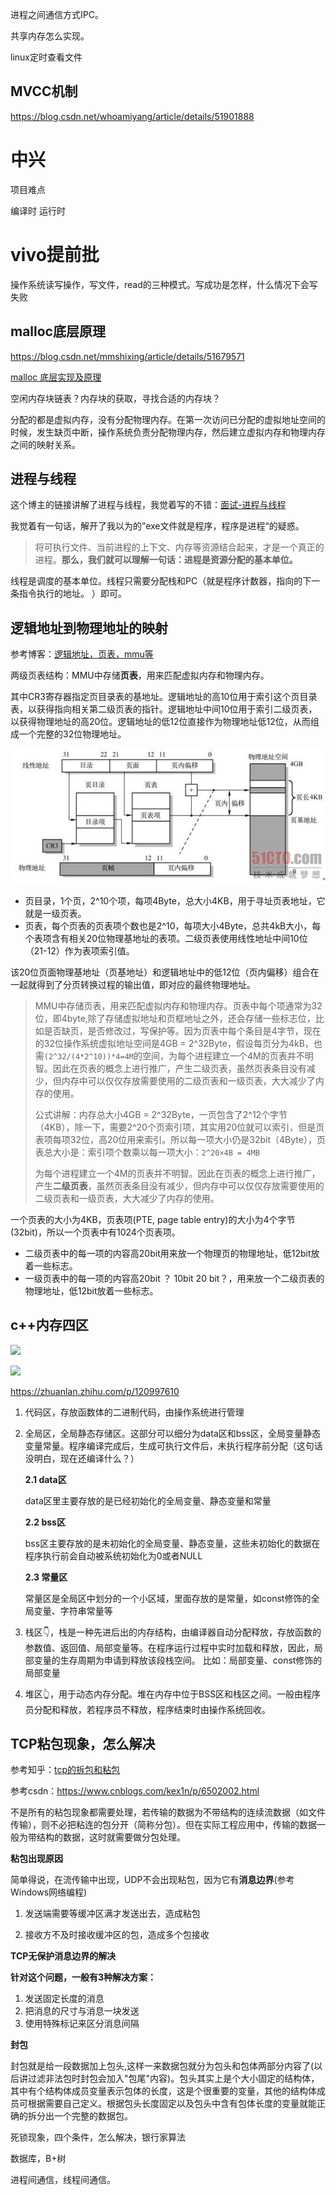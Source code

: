 进程之间通信方式IPC。

共享内存怎么实现。

linux定时查看文件

## MVCC机制

<https://blog.csdn.net/whoamiyang/article/details/51901888> 

# 中兴

项目难点

编译时 运行时

# vivo提前批

操作系统读写操作，写文件，read的三种模式。写成功是怎样，什么情况下会写失败

## malloc底层原理

<https://blog.csdn.net/mmshixing/article/details/51679571> 

[malloc 底层实现及原理](https://www.cnblogs.com/zpcoding/p/10808969.html)

空闲内存块链表？内存块的获取，寻找合适的内存块？

分配的都是虚拟内存，没有分配物理内存。在第一次访问已分配的虚拟地址空间的时候，发生缺页中断，操作系统负责分配物理内存，然后建立虚拟内存和物理内存之间的映射关系。 

## 进程与线程

这个博主的链接讲解了进程与线程，我觉着写的不错：[面试-进程与线程](https://sunweiguo.github.io/2019/01/19/%E9%9D%A2%E8%AF%95-%E8%BF%9B%E7%A8%8B%E4%B8%8E%E7%BA%BF%E7%A8%8B/ )

我觉着有一句话，解开了我以为的”exe文件就是程序，程序是进程“的疑惑。

> 将可执行文件、当前进程的上下文、内存等资源结合起来，才是一个真正的进程。**那么，我们就可以理解一句话：进程是资源分配的基本单位。** 

线程是调度的基本单位。线程只需要分配栈和PC（就是程序计数器，指向的下一条指令执行的地址。 ）即可。 

## 逻辑地址到物理地址的映射

参考博客：[逻辑地址，页表，mmu等](https://blog.csdn.net/fengxiaocheng/article/details/106440749)

两级页表结构：MMU中存储**页表**，用来匹配虚拟内存和物理内存。 

其中CR3寄存器指定页目录表的基地址。逻辑地址的高10位用于索引这个页目录表，以获得指向相关第二级页表的指针。逻辑地址中间10位用于索引二级页表，以获得物理地址的高20位。逻辑地址的低12位直接作为物理地址低12位，从而组成一个完整的32位物理地址。 

![](assets/123444444.jpg )

+ 页目录，1个页，2^10个项，每项4Byte，总大小4KB，用于寻址页表地址，它就是一级页表。
+ 页表，每个页表的页表项个数也是2^10，每项大小4Byte，总共4kB大小，每个表项含有相关20位物理基地址的表项。二级页表使用线性地址中间10位（21-12）作为表项索引值。

该20位页面物理基地址（页基地址）和逻辑地址中的低12位（页内偏移）组合在一起就得到了分页转换过程的输出值，即对应的最终物理地址。 

> MMU中存储页表，用来匹配虚拟内存和物理内存。页表中每个项通常为32位，即4byte,除了存储虚拟地址和页框地址之外，还会存储一些标志位，比如是否缺页，是否修改过，写保护等。因为页表中每个条目是4字节，现在的32位操作系统虚拟地址空间是4GB = 2^32Byte，假设每页分为4kB，也需`(2^32/(4*2^10))*4=4M`的空间，为每个进程建立一个4M的页表并不明智。因此在页表的概念上进行推广，产生二级页表，虽然页表条目没有减少，但内存中可以仅仅存放需要使用的二级页表和一级页表，大大减少了内存的使用。
>
> 公式讲解：内存总大小4GB = 2^32Byte，一页包含了2^12个字节（4KB），除一下，需要2^20个页索引项，其实用20位就可以索引，但是页表项每项32位，高20位用来索引。所以每一项大小仍是32bit（4Byte），页表总大小是：索引项个数乘以每一项大小：`2^20×4B = 4MB`
>
> 为每个进程建立一个4M的页表并不明智。因此在页表的概念上进行推广，产生**二级页表**，虽然页表条目没有减少，但内存中可以仅仅存放需要使用的二级页表和一级页表，大大减少了内存的使用。 

一个页表的大小为4KB，页表项(PTE, page table entry)的大小为4个字节(32bit)，所以一个页表中有1024个页表项。

+ 二级页表中的每一项的内容高20bit用来放一个物理页的物理地址，低12bit放着一些标志。
+ 一级页表中的每一项的内容高20bit ？ 10bit 20 bit？，用来放一个二级页表的物理地址，低12bit放着一些标志。





## c++内存四区

![](https://img-blog.csdn.net/20170911192311499)

![](https://pic2.zhimg.com/80/2f37e45940205cddfc0cfc529347f05f_720w.jpg)

<https://zhuanlan.zhihu.com/p/120997610> 

1. 代码区，存放函数体的二进制代码，由操作系统进行管理 

2. 全局区，全局静态存储区。这部分可以细分为data区和bss区，全局变量静态变量常量。程序编译完成后，生成可执行文件后，未执行程序前分配（这句话没明白，现在还编译什么？）

   **2.1 data区**

   data区里主要存放的是已经初始化的全局变量、静态变量和常量

   **2.2 bss区**

   bss区主要存放的是未初始化的全局变量、静态变量，这些未初始化的数据在程序执行前会自动被系统初始化为0或者NULL

   **2.3 常量区**

   常量区是全局区中划分的一个小区域，里面存放的是常量，如const修饰的全局变量、字符串常量等

3. 栈区👇，栈是一种先进后出的内存结构，由编译器自动分配释放，存放函数的参数值、返回值、局部变量等。在程序运行过程中实时加载和释放，因此，局部变量的生存周期为申请到释放该段栈空间。 
   比如：局部变量、const修饰的局部变量

4. 堆区👆，用于动态内存分配。堆在内存中位于BSS区和栈区之间。一般由程序员分配和释放，若程序员不释放，程序结束时由操作系统回收。 



## TCP粘包现象，怎么解决

参考知乎：[tcp的拆包和粘包](https://zhuanlan.zhihu.com/p/77275039)

参考csdn：<https://www.cnblogs.com/kex1n/p/6502002.html> 

不是所有的粘包现象都需要处理，若传输的数据为不带结构的连续流数据（如文件传输），则不必把粘连的包分开（简称分包）。但在实际工程应用中，传输的数据一般为带结构的数据，这时就需要做分包处理。 

**粘包出现原因**

简单得说，在流传输中出现，UDP不会出现粘包，因为它有**消息边界**(参考Windows网络编程)

1. 发送端需要等缓冲区满才发送出去，造成粘包

2. 接收方不及时接收缓冲区的包，造成多个包接收

**TCP无保护消息边界的解决**

**针对这个问题，一般有3种解决方案：**

1. 发送固定长度的消息
2. 把消息的尺寸与消息一块发送
3. 使用特殊标记来区分消息间隔

**封包**

封包就是给一段数据加上包头,这样一来数据包就分为包头和包体两部分内容了(以后讲过滤非法包时封包会加入"包尾"内容)。包头其实上是个大小固定的结构体，其中有个结构体成员变量表示包体的长度，这是个很重要的变量，其他的结构体成员可根据需要自己定义。根据包头长度固定以及包头中含有包体长度的变量就能正确的拆分出一个完整的数据包。



死锁现象，四个条件，怎么解决，银行家算法

数据库，B+树

进程间通信，线程间通信。

